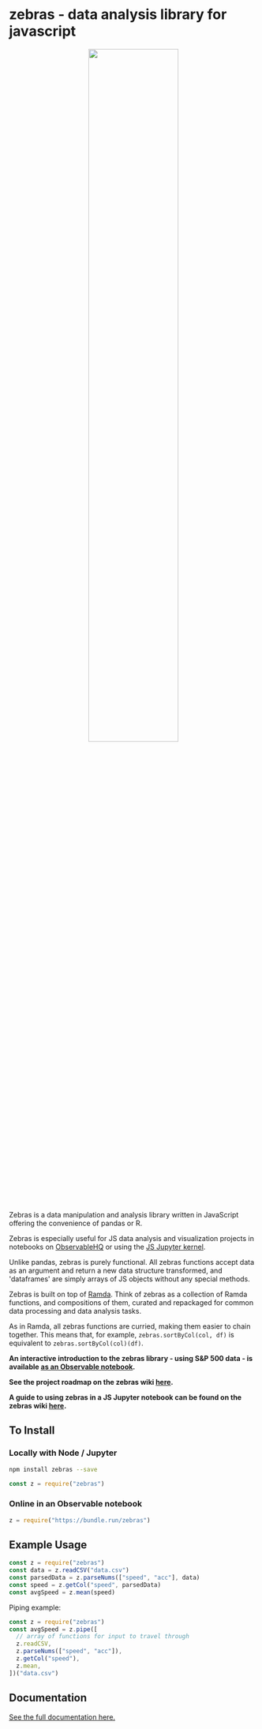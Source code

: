 # zebras - data analysis library for javascript

<div align="center"><img src ="code_example.png" width = "60%" /></div>

Zebras is a data manipulation and analysis library written in JavaScript offering the convenience of pandas or R.

Zebras is especially useful for JS data analysis and visualization projects in notebooks on [ObservableHQ](https://beta.observablehq.com/) or using the [JS Jupyter kernel](https://github.com/n-riesco/ijavascript).

Unlike pandas, zebras is purely functional. All zebras functions accept data as an argument and return a new data structure transformed, and 'dataframes' are simply arrays of JS objects without any special methods.

Zebras is built on top of [Ramda](https://github.com/Ramda/ramda). Think of zebras as a collection of Ramda functions, and compositions of them, curated and repackaged for common data processing and data analysis tasks.

As in Ramda, all zebras functions are curried, making them easier to chain together. This means that, for example, `zebras.sortByCol(col, df)` is equivalent to `zebras.sortByCol(col)(df)`.

**An interactive introduction to the zebras library - using S&P 500 data - is available [as an Observable notebook](https://beta.observablehq.com/@nickslevine/introduction-to-zebras-a-data-analysis-library-for-javascr).**

**See the project roadmap on the zebras wiki [here](https://github.com/nickslevine/zebras/wiki/Zebras---Project-Roadmap).**

**A guide to using zebras in a JS Jupyter notebook can be found on the zebras wiki [here](https://github.com/nickslevine/zebras/wiki/Zebras-in-a-Jupyter-Notebook).**

## To Install

### Locally with Node / Jupyter

```sh
npm install zebras --save
```

```javascript
const z = require("zebras")
```

### Online in an Observable notebook

```javascript
z = require("https://bundle.run/zebras")
```

## Example Usage

```javascript
const z = require("zebras")
const data = z.readCSV("data.csv")
const parsedData = z.parseNums(["speed", "acc"], data)
const speed = z.getCol("speed", parsedData)
const avgSpeed = z.mean(speed)
```

Piping example:

```javascript
const z = require("zebras")
const avgSpeed = z.pipe([
  // array of functions for input to travel through
  z.readCSV,
  z.parseNums(["speed", "acc"]),
  z.getCol("speed"),
  z.mean,
])("data.csv")
```

## Documentation

[See the full documentation here.](http://zebrasjs.com/)
